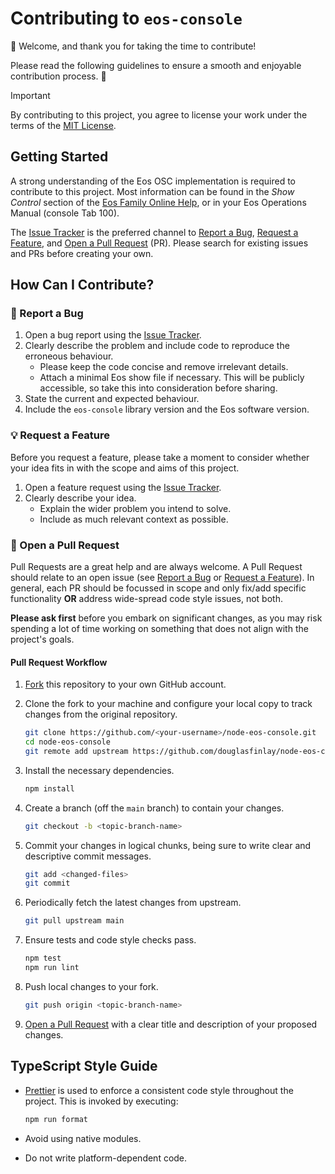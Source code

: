 # Contributing to `eos-console`

👋 Welcome, and thank you for taking the time to contribute!

Please read the following guidelines to ensure a smooth and enjoyable
contribution process. 🚀

> [!IMPORTANT]
> By contributing to this project, you agree to license your work under the
> terms of the [MIT License](https://github.com/douglasfinlay/node-eos-console/blob/main/LICENSE).

## Getting Started

A strong understanding of the Eos OSC implementation is required to contribute
to this project. Most information can be found in the *Show Control* section of
the [Eos Family Online Help](https://www.etcconnect.com/webdocs/Controls/EosFamilyOnlineHelp/en-us/Default.htm),
or in your Eos Operations Manual (console Tab 100).

The [Issue Tracker](https://github.com/douglasfinlay/node-eos-console/issues) is
the preferred channel to [Report a Bug](#report-a-bug),
[Request a Feature](#request-a-feature), and
[Open a Pull Request](#open-a-pull-request) (PR). Please search for existing
issues and PRs before creating your own.

## How Can I Contribute?

### 🐞 Report a Bug

1. Open a bug report using the [Issue Tracker](https://github.com/douglasfinlay/node-eos-console/issues).
2. Clearly describe the problem and include code to reproduce the erroneous behaviour.
   - Please keep the code concise and remove irrelevant details.
   - Attach a minimal Eos show file if necessary. This will be publicly
accessible, so take this into consideration before sharing.
3. State the current and expected behaviour.
4. Include the `eos-console` library version and the Eos software version.

### 💡 Request a Feature

Before you request a feature, please take a moment to consider whether your idea
fits in with the scope and aims of this project.

1. Open a feature request using the [Issue Tracker](https://github.com/douglasfinlay/node-eos-console/issues).
2. Clearly describe your idea.
   - Explain the wider problem you intend to solve.
   - Include as much relevant context as possible.

### 🚀 Open a Pull Request

Pull Requests are a great help and are always welcome. A Pull Request should
relate to an open issue (see [Report a Bug](#report-a-bug) or
[Request a Feature](#request-a-feature)). In general, each PR should be focussed
in scope and only fix/add specific functionality **OR** address wide-spread code
style issues, not both.

**Please ask first** before you embark on significant changes, as you may risk
spending a lot of time working on something that does not align with the
project's goals.

#### Pull Request Workflow

1. [Fork](https://github.com/douglasfinlay/node-eos-console/fork) this
repository to your own GitHub account.

2. Clone the fork to your machine and configure your local copy to track changes
from the original repository.

   ```bash
   git clone https://github.com/<your-username>/node-eos-console.git
   cd node-eos-console
   git remote add upstream https://github.com/douglasfinlay/node-eos-console.git
   ```

3. Install the necessary dependencies.

   ```bash
   npm install
   ```

4. Create a branch (off the `main` branch) to contain your changes.

   ```bash
   git checkout -b <topic-branch-name>
   ```

5. Commit your changes in logical chunks, being sure to write clear and
descriptive commit messages.

   ```bash
   git add <changed-files>
   git commit
   ```

6. Periodically fetch the latest changes from upstream.

   ```bash
   git pull upstream main
   ```

7. Ensure tests and code style checks pass.

   ```bash
   npm test
   npm run lint
   ```

8. Push local changes to your fork.

   ```bash
   git push origin <topic-branch-name>
   ```

9. [Open a Pull Request](https://help.github.com/articles/using-pull-requests/)
with a clear title and description of your proposed changes.

## TypeScript Style Guide

- [Prettier](https://prettier.io) is used to enforce a consistent code style
throughout the project. This is invoked by executing:

   ```bash
   npm run format
   ```

- Avoid using native modules.
- Do not write platform-dependent code.
